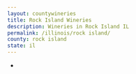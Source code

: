 ```yaml
---
layout: countywineries
title: Rock Island Wineries
description: Wineries in Rock Island IL
permalink: /illinois/rock island/
county: rock island
state: il
---
```

-
